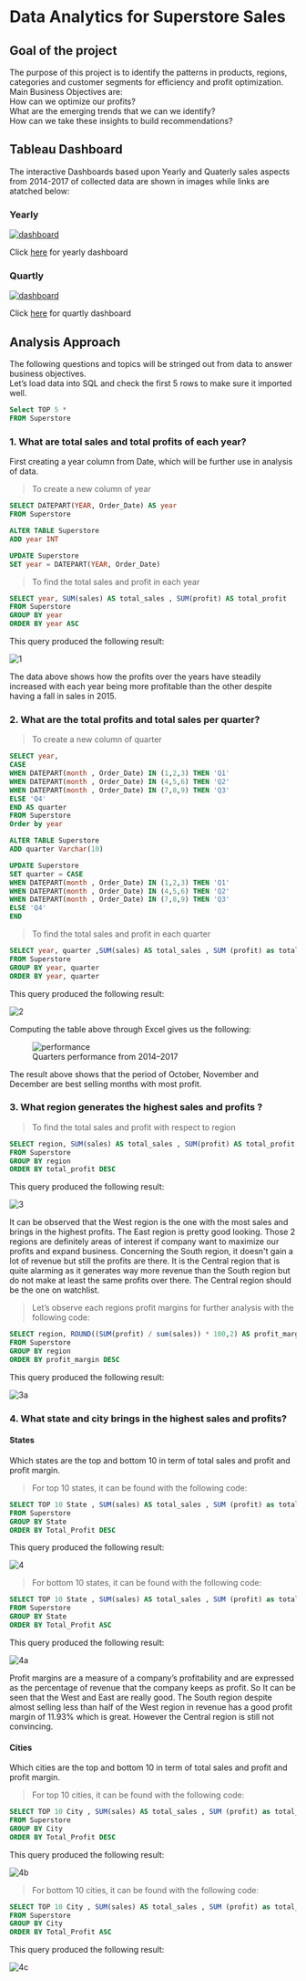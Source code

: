 # Data Analytics for Superstore Sales

## Goal of the project

The purpose of this project is to identify the patterns in products, regions, categories and customer segments for efficiency and profit optimization. Main Business Objectives are:\
How can we optimize our profits?\
What are the emerging trends that we can we identify?\
How can we take these insights to build recommendations?

## Tableau Dashboard

The interactive Dashboards based upon Yearly and Quaterly sales aspects from 2014-2017 of collected data are shown in images while links are atatched below:

### Yearly
[![dashboard](media/d1.png)](https://public.tableau.com/app/profile/usama.zafar.qureshi/viz/SuperstoreData_16929735714910/yearly)

Click [here](https://public.tableau.com/app/profile/usama.zafar.qureshi/viz/SuperstoreData_16929735714910/yearly?publish=yes) for yearly dashboard

### Quartly
[![dashboard](media/d2.png)](https://public.tableau.com/app/profile/usama.zafar.qureshi/viz/SuperstoreData_16929735714910/quartly) 

Click [here](https://public.tableau.com/app/profile/usama.zafar.qureshi/viz/SuperstoreData_16929735714910/quartly?publish=yes) for quartly dashboard


## Analysis Approach

The following questions and topics will be stringed out from data to answer business objectives.\
Let’s load data into SQL and check the first 5 rows to make sure it imported well.

```SQL
Select TOP 5 *
FROM Superstore
```

### 1. What are total sales and total profits of each year?

First creating a year column from Date, which will be further use in analysis of data.
> To create a new column of year

``` SQL
SELECT DATEPART(YEAR, Order_Date) AS year
FROM Superstore

ALTER TABLE Superstore
ADD year INT

UPDATE Superstore
SET year = DATEPART(YEAR, Order_Date)
```
> To find the total sales and profit in each year
```SQL
SELECT year, SUM(sales) AS total_sales , SUM(profit) AS total_profit
FROM Superstore
GROUP BY year
ORDER BY year ASC
```
This query produced the following result:

![1](media/1.png)

The data above shows how the profits over the years have steadily increased with each year being more profitable than the other despite having a fall in sales in 2015.

<!-- SUama -->

### 2. What are the total profits and total sales per quarter?

>To create a new column of quarter

``` SQL
SELECT year, 
CASE
WHEN DATEPART(month , Order_Date) IN (1,2,3) THEN 'Q1'
WHEN DATEPART(month , Order_Date) IN (4,5,6) THEN 'Q2'
WHEN DATEPART(month , Order_Date) IN (7,8,9) THEN 'Q3'
ELSE 'Q4'
END AS quarter
FROM Superstore
Order by year

ALTER TABLE Superstore
ADD quarter Varchar(10)

UPDATE Superstore
SET quarter = CASE
WHEN DATEPART(month , Order_Date) IN (1,2,3) THEN 'Q1'
WHEN DATEPART(month , Order_Date) IN (4,5,6) THEN 'Q2'
WHEN DATEPART(month , Order_Date) IN (7,8,9) THEN 'Q3'
ELSE 'Q4'
END
```

> To find the total sales and profit in each quarter
```SQL
SELECT year, quarter ,SUM(sales) AS total_sales , SUM (profit) as total_profit
FROM Superstore
GROUP BY year, quarter
ORDER BY year, quarter
```
This query produced the following result:

![2](media/2.png)

Computing the table above through Excel gives us the following:

<figure>
  <img src="2a.png" alt="performance">
  <figcaption>Quarters performance from 2014–2017
  </figcaption>
</figure>

The result above shows that the period of October, November and December are best selling months with most profit.

### 3. What region generates the highest sales and profits ?

>To find the total sales and profit with respect to region

```SQL
SELECT region, SUM(sales) AS total_sales , SUM(profit) AS total_profit
FROM Superstore
GROUP BY region
ORDER BY total_profit DESC
```
This query produced the following result:

![3](media/3.png)

It can be observed that the West region is the one with the most sales and brings in the highest profits. The East region is pretty good looking. Those 2 regions are definitely areas of interest if company want to maximize our profits and expand business. Concerning the South region, it doesn't gain a lot of revenue but still the profits are there. It is the Central region that is quite alarming as it generates way more revenue than the South region but do not make at least the same profits over there. The Central region should be the one on watchlist.

> Let’s observe each regions profit margins for further analysis with the following code:

``` SQL
SELECT region, ROUND((SUM(profit) / sum(sales)) * 100,2) AS profit_margin
FROM Superstore
GROUP BY region
ORDER BY profit_margin DESC
```
This query produced the following result:

![3a](media/3a.png)

### 4. What state and city brings in the highest sales and profits?

#### States

Which states are the top and bottom 10 in term of total sales and profit and profit margin.

> For top 10 states, it can be found with the following code:
``` SQL
SELECT TOP 10 State , SUM(sales) AS total_sales , SUM (profit) as total_profit ,  ROUND((SUM(profit) / sum(sales)) * 100,2) AS profit_margin
FROM Superstore
GROUP BY State
ORDER BY Total_Profit DESC
```
This query produced the following result:

![4](media/4.png)

> For bottom 10 states, it can be found with the following code:
``` SQL
SELECT TOP 10 State , SUM(sales) AS total_sales , SUM (profit) as total_profit ,  ROUND((SUM(profit) / sum(sales)) * 100,2) AS profit_margin
FROM Superstore
GROUP BY State
ORDER BY Total_Profit ASC
```
This query produced the following result:

![4a](media/4a.png)

Profit margins are a measure of a company’s profitability and are expressed as the percentage of revenue that the company keeps as profit. So It can be seen that the West and East are really good. The South region despite almost selling less than half of the West region in revenue has a good profit margin of 11.93% which is great. However the Central region is still not convincing.

#### Cities

Which cities are the top and bottom 10 in term of total sales and profit and profit margin.

> For top 10 cities, it can be found with the following code:
``` SQL
SELECT TOP 10 City , SUM(sales) AS total_sales , SUM (profit) as total_profit ,  ROUND((SUM(profit) / sum(sales)) * 100,2) AS profit_margin
FROM Superstore
GROUP BY City
ORDER BY Total_Profit DESC
```
This query produced the following result:

![4b](media/4b.png)

> For bottom 10 cities, it can be found with the following code:
``` SQL
SELECT TOP 10 City , SUM(sales) AS total_sales , SUM (profit) as total_profit ,  ROUND((SUM(profit) / sum(sales)) * 100,2) AS profit_margin
FROM Superstore
GROUP BY City
ORDER BY Total_Profit ASC
```
This query produced the following result:

![4c](media/4c.png)
